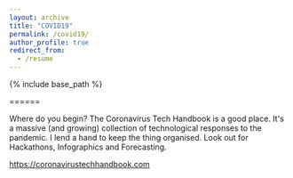 ```yaml
---
layout: archive
title: "COVID19"
permalink: /covid19/
author_profile: true
redirect_from:
  - /resume
---
```


{% include base_path %}

======

Where do you begin? The Coronavirus Tech Handbook is a good place. It's a massive (and growing) collection of technological responses to the pandemic. I lend a hand to keep the thing organised. Look out for Hackathons, Infographics and Forecasting.

https://coronavirustechhandbook.com


